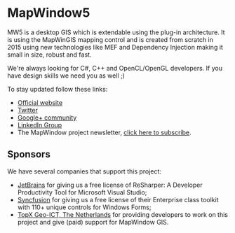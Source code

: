 # MapWindow5
MW5 is a desktop GIS which is extendable using the plug-in architecture. 
It is using the MapWinGIS mapping control and is created from scratch in 2015 using new technologies like MEF and Dependency Injection making it small in size, robust and fast.

We're always looking for C#, C++ and OpenCL/OpenGL developers. 
If you have design skills we need you as well ;)


To stay updated follow these links:

* [Official website](http://www.mapwindow.org/)
* [Twitter](https://twitter.com/mapwindow_nl)
* [Google+ community](https://plus.google.com/communities/105819536859650299585)
* [LinkedIn Group](http://www.linkedin.com/groups?gid=122945)
* The MapWindow project newsletter, [click here to subscribe](http://www.mapwindow.org/documentation/mapwindow5/subscribe.php).

## Sponsors

We have several companies that support this project:

* [JetBrains](http://www.jetbrains.com/resharper/index.html?utm_source=MapWindow_GitHub&utm_medium=cpc&utm_campaign=GitHub_click) for giving us a free license of ReSharper: A Developer Productivity Tool for Microsoft Visual Studio;
* [Syncfusion](http://www.syncfusion.com/products/windows-forms?utm_source=MapWindow_GitHub&utm_medium=user_mapwindow&utm_campaign=GitHub_click) for giving us a free license of their Enterprise class toolkit with 110+ unique controls for Windows Forms;
* [TopX Geo-ICT, The Netherlands](http://topx-group.nl/topx-geo-ict?utm_source=MapWindow_GitHub&utm_medium=cpc&utm_campaign=GitHub_click) for providing developers to work on this project and give (paid) support for MapWindow GIS.
